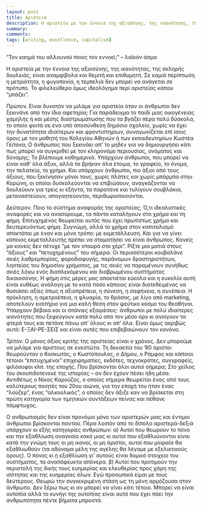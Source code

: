```yaml
---
layout: post
title: Αριστεία
description: Η αριστεία με την έννοια της αξιοσύνης, της ικανότητας, της σκληρής δουλειάς, είναι αναμφίβολα και θεμιτή και επιθυμητή. Σε καμιά περίπτωση η μετριότητα δεν μπορεί να ανάγεται σε πρότυπο. Το φιλελεύθερο όμως ιδεολόγημα περί αριστείας μπάζει.
summary: 
comments: 
tags: [writing, excellence, capitalism]
---
```


“Τον καημό του αλλουνού ποιος τον εννοεί;” – λαϊκόν άσμα

Η αριστεία με την έννοια της αξιοσύνης, της ικανότητας, της σκληρής δουλειάς, είναι αναμφίβολα και θεμιτή και επιθυμητή. Σε καμιά περίπτωση η μετριότητα, η φυγοπονία, η τεμπελιά δεν μπορεί να ανάγεται σε πρότυπο. Το φιλελεύθερο όμως ιδεολόγημα περί αριστείας κάπου “μπάζει”.

Πρώτον. Είναι δυνατόν να μιλάμε για αριστεία όταν οι άνθρωποι δεν ξεκινάνε από την ίδια αφετηρία; Για παράδειγμα το παιδί μιας  οικογένειας χαμηλής ή και μέσης διαστρωμάτωσης που τα βγάζει πέρα πολύ δύσκολα, το οποίο φοιτά σε ένα υπό αποσύνθεση δημόσιο σχολείο, χωρίς να έχει την δυνατότητα ιδιαίτερων και φροντιστηρίων, συναγωνίζεται επί ίσοις όροις με τον μαθητή του Κολεγίου Αθηνών ή των εκπαιδευτηρίων Κωστέα Γείτονα; Ο άνθρωπος που ξεκινάει απ’ το μηδέν για να δημιουργήσει κάτι πως μπορεί να συγκριθεί με τον κληρονόμο περιουσίας, ονόματος και δύναμης; Το βλέπουμε καθημερινά. Υπάρχουν άνθρωποι, που μπορεί να είναι καθ’ όλα άξιοι, αλλά τα βρήκαν όλα έτοιμα, το γραφείο, το όνομα, την πελατεία, το χρήμα. Και υπάρχουν άνθρωποι, πιο άξιοι από τους άξιους, που ξεκίνησαν μόνοι τους, χωρίς πλάτες και χωρίς μπάρμπα στην Κορώνη, οι οποίοι δυσκολεύονται να επιβιώσουν, αναγκάζονται να δουλεύουν για τρεις κι εξήντα, τα παρατάνε και τυλίγουν σουβλάκια, μεταναστεύουν, απογοητεύονται, περιθωριοποιούνται.

Δεύτερον. Ποιο το σύστημα αναφοράς της αριστείας; Ό,τι ιδεαλιστικές αναφορές και να ανασύρουμε, τα πάντα καταλήγουν στο χρήμα και τη φήμη. Επιτυχημένος θεωρείται αυτός που έχει πρωτίστως χρήμα και δευτερευόντως φήμη. Συγνώμη, αλλά το χρήμα στον καπιταλισμό αποκτάται με έναν και μόνο τρόπο: με εκμετάλλευση. Και για να γίνει κάποιος εκμεταλλευτής πρέπει να σταματήσει να είναι άνθρωπος. Κανείς μα κανείς δεν πέτυχε “με τον σταυρό στο χέρι”. Ρίξτε μια ματιά στους “άξιους” και “πετυχημένους” του σήμερα. Οι περισσότεροι κουβαλάνε σκιές λαθρεμπορίας, φοροδιαφυγής, παράνομων δραστηριοτήτων, ληστείας του δημοσίου χρήματος, με τις σκιές να παραμένουν συνήθως σκιές λόγω ενός διαπλεκόμενου και διαβρωμένου συστήματος δικαιοσύνης. Η φήμη στις μέρες μας αποκτιέται εύκολα και η ευκολία αυτή είναι ευθέως ανάλογη με το κατά πόσο κάποιος είναι διατεθειμένος να θυσιάσει αξίες όπως η αξιοπρέπεια, η σύνεση, η σαφήνεια, η συνέπεια. Η πρόκληση, η αμετροέπεια, η φλυαρία, το θράσος, με λίγο από marketing, αποτελούν εισιτήριο για μια καλή θέση στον ψεύτικο κόσμο του θεαθήναι. Υπάρχουν βέβαια και οι σπάνιες εξαιρέσεις· άνθρωποι με πολύ ιδιαίτερες ικανότητες που ξεφεύγουν κατά πολύ από τον μέσο όρο κι ανοίγουν τα φτερά τους και πετάνε πάνω απ’ όλους κι απ’ όλα. Είναι όμως ακριβώς αυτό: Ε-ΞΑΙ-ΡΕ-ΣΕΙΣ και είναι αυτές που επιβεβαιώνουν τον κανόνα.

Τρίτον. Ο μόνος άξιος κριτής της αριστείας είναι ο χρόνος. Δεν μπορούμε να μιλάμε για άριστους σε ενεστώτα. Τη δεκαετία του ’80 άριστοι θεωρούνταν ο Κοσκωτάς, ο Κωστόπουλος, ο Δήμου, ο Ράμφος και κάποιοι τέτοιοι “επιτυχημένοι” επιχειρηματίες, εκδότες, τεχνοκράτες, συγγραφείς, φιλόσοφοι κλπ. της εποχής. Που βρίσκονται όλοι αυτοί σήμερα; Στο χείλος του σκουπιδοτενεκέ της ιστορίας – αν δεν έχουν πέσει ήδη μέσα. Αντιθέτως ο Νίκος Καρούζος, ο οποίος σήμερα θεωρείται ένας από τους καλύτερους ποιητές του 20ου αιώνα, για την εποχή του ήταν ένας “λούζερ”, ένας “αλκοολικός”, ο οποίος δεν άξιζε καν να βρίσκεται στη πρώτη κατηγορία των τιμητικών συντάξεων πείνας και πέθανε πάμφτωχος.

Ο ανθρωπισμός δεν είναι προνόμιο μόνο των αριστερών μιας και έντιμοι άνθρωποι βρίσκονται παντού. Πέρα λοιπόν από το δίπολο αριστερά-δεξιά υπάρχουν οι εξής κατηγορίες ανθρώπων: α) Αυτοί που θεωρούν το πόνο και την εξαθλίωση αναγκαίο κακό μιας κι αυτοί που εξαθλιώνονται είναι κατά την γνώμη τους οι μη ικανοί, οι μη άριστοι, αυτοί που μοιραία θα εξαθλιωθούν (τα αδύναμα μέλη της αγέλης θα λέγαμε με εξελικτικούς όρους). Ο πόνος κι η εξαθλίωση γι’ αυτούς είναι δομικό στοιχείο του συστήματος, τα αναπόφευκτα απόνερα. β) Αυτοί που προτιμούν την περιστολή της δικής τους ευημερίας και ελευθερίας προς χάρη της ισότητας και της ευημερίας όλων. Εγώ προσωπικά είμαι με τους δεύτερους. Θεωρώ την συγκεκριμένη στάση ως τη μόνη αρμόζουσα στον άνθρωπο. Δεν ξέρω πως κι αν μπορεί να γίνει κάτι τέτοιο. Μπορεί να είναι ουτοπία αλλά το κυνήγι της ουτοπίας είναι αυτό που έχει πάει την ανθρωπότητα πέντε βήματα μπροστά.
